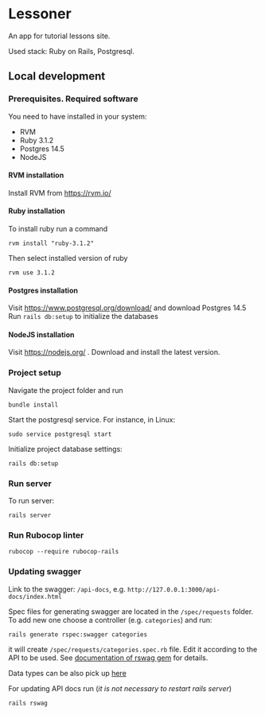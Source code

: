# Lessoner

An app for tutorial lessons site.

Used stack: Ruby on Rails, Postgresql.

## Local development
### Prerequisites. Required software
You need to have installed in your system:
* RVM
* Ruby 3.1.2
* Postgres 14.5
* NodeJS

#### RVM installation
Install RVM from https://rvm.io/

#### Ruby installation
To install ruby run a command

```
rvm install "ruby-3.1.2"
```

Then select installed version of ruby 

```
rvm use 3.1.2
```

#### Postgres installation
Visit https://www.postgresql.org/download/ and download Postgres 14.5
Run `rails db:setup` to initialize the databases

#### NodeJS installation
Visit https://nodejs.org/ . Download and install the latest version.

### Project setup
Navigate the project folder and run

```
bundle install
```

Start the postgresql service. For instance, in Linux:

```
sudo service postgresql start
```

Initialize project database settings:

```
rails db:setup
```

### Run server

To run server: 

```
rails server
```

### Run Rubocop linter

```
rubocop --require rubocop-rails
```

### Updating swagger

Link to the swagger: `/api-docs`, e.g. `http://127.0.0.1:3000/api-docs/index.html`

Spec files for generating swagger are located in the `/spec/requests` folder. To add new one choose a controller (e.g. `categories`) and run:

```
rails generate rspec:swagger categories
```
it will create `/spec/requests/categories.spec.rb` file. Edit it according to the API to be used. See [documentation of rswag gem](https://github.com/rswag/rswag) for details.

Data types can be also pick up [here](https://swagger.io/docs/specification/data-models/data-types/)

For updating API docs run (*it is not necessary to restart rails server*)

```
rails rswag
```
